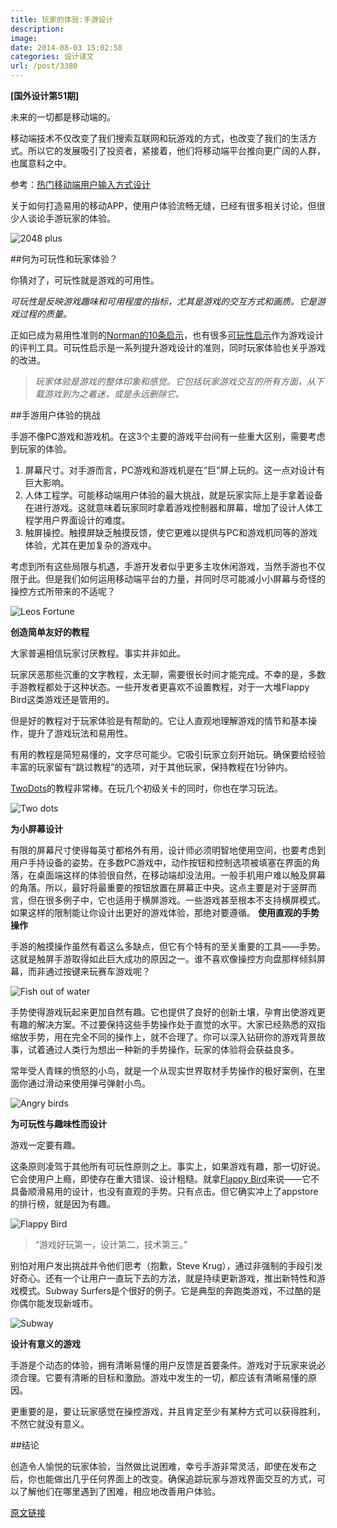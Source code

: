 ```yaml
---
title: 玩家的体验:手游设计
description: 
image: 
date: 2014-08-03 15:02:58
categories: 设计译文
url: /post/3380
---
```


**[国外设计第51期]**

未来的一切都是移动端的。

移动端技术不仅改变了我们搜索互联网和玩游戏的方式，也改变了我们的生活方式。所以它的发展吸引了投资者，紧接着，他们将移动端平台推向更广阔的人群，也属意料之中。

参考：[热门移动端用户输入方式设计](http://designmodo.com/user-input-patterns-mobile/)

关于如何打造易用的移动APP，使用户体验流畅无缝，已经有很多相关讨论，但很少人谈论手游玩家的体验。

![2048 plus](http://designmodo.com/wp-content/uploads/2014/07/2048-plus.png)

##何为可玩性和玩家体验？

你猜对了，可玩性就是游戏的可用性。

*可玩性是反映游戏趣味和可用程度的指标，尤其是游戏的交互方式和画质。它是游戏过程的质量。*

正如已成为易用性准则的[Norman的10条启示](http://www.nngroup.com/articles/ten-usability-heuristics/)，也有很多[可玩性启示](http://userbehavioristics.com/downloads/usingheuristics.pdf)作为游戏设计的评判工具。可玩性启示是一系列提升游戏设计的准则，同时玩家体验也关乎游戏的改进。

> *玩家体验是游戏的整体印象和感觉。它包括玩家游戏交互的所有方面，从下载游戏到为之着迷，或是永远删除它。*

##手游用户体验的挑战

手游不像PC游戏和游戏机。在这3个主要的游戏平台间有一些重大区别，需要考虑到玩家的体验。

1. 屏幕尺寸。对手游而言，PC游戏和游戏机是在“巨”屏上玩的。这一点对设计有巨大影响。
2. 人体工程学。可能移动端用户体验的最大挑战，就是玩家实际上是手拿着设备在进行游戏。这就意味着玩家同时拿着游戏控制器和屏幕，增加了设计人体工程学用户界面设计的难度。
3. 触屏操控。触摸屏缺乏触摸反馈，使它更难以提供与PC和游戏机同等的游戏体验，尤其在更加复杂的游戏中。

考虑到所有这些局限与机遇，手游开发者似乎更多主攻休闲游戏，当然手游也不仅限于此。但是我们如何运用移动端平台的力量，并同时尽可能减小小屏幕与奇怪的操控方式所带来的不适呢？

![Leos Fortune](http://designmodo.com/wp-content/uploads/2014/07/Leos.jpg)

**创造简单友好的教程**

大家普遍相信玩家讨厌教程。事实并非如此。

玩家厌恶那些沉重的文字教程，太无聊，需要很长时间才能完成。不幸的是，多数手游教程都处于这种状态。一些开发者更喜欢不设置教程，对于一大堆Flappy Bird这类游戏还是管用的。

但是好的教程对于玩家体验是有帮助的。它让人直观地理解游戏的情节和基本操作，提升了游戏玩法和易用性。

有用的教程是简短易懂的，文字尽可能少。它吸引玩家立刻开始玩。确保要给经验丰富的玩家留有“跳过教程”的选项，对于其他玩家，保持教程在1分钟内。

[TwoDots](http://weplaydots.com/twodots/)的教程非常棒。在玩几个初级关卡的同时，你也在学习玩法。

![Two dots](http://designmodo.com/wp-content/uploads/2014/07/twodots.png)

**为小屏幕设计**

有限的屏幕尺寸使得每英寸都格外有用，设计师必须明智地使用空间，也要考虑到用户手持设备的姿势。在多数PC游戏中，动作按钮和控制选项被填塞在界面的角落，在桌面端这样的体验很自然，在移动端却没法用。一般手机用户难以触及屏幕的角落。所以，最好将最重要的按钮放置在屏幕正中央。这点主要是对于竖屏而言，但在很多例子中，它也适用于横屏游戏。一些游戏甚至根本不支持横屏模式。如果这样的限制能让你设计出更好的游戏体验，那绝对要遵循。
**使用直观的手势操作**

手游的触摸操作虽然有着这么多缺点，但它有个特有的至关重要的工具——手势。这就是触屏手游取得如此巨大成功的原因之一。谁不喜欢像操控方向盘那样倾斜屏幕，而非通过按键来玩赛车游戏呢？

![Fish out of water](http://designmodo.com/wp-content/uploads/2014/07/fishoutofwater.png)

手势使得游戏玩起来更加自然有趣。它也提供了良好的创新土壤，孕育出使游戏更有趣的解决方案。不过要保持这些手势操作处于直觉的水平。大家已经熟悉的双指缩放手势，用在完全不同的操作上，就不合理了。你可以深入钻研你的游戏背景故事，试着通过人类行为想出一种新的手势操作，玩家的体验将会获益良多。

常年受人青睐的愤怒的小鸟，就是一个从现实世界取材手势操作的极好案例，在里面你通过滑动来使用弹弓弹射小鸟。

![Angry birds](http://designmodo.com/wp-content/uploads/2014/07/angry-birds.png)

**为可玩性与趣味性而设计**

游戏一定要有趣。

这条原则凌驾于其他所有可玩性原则之上。事实上，如果游戏有趣，那一切好说。它会使用户上瘾，即使存在重大错误、设计粗糙。就拿[Flappy Bird](http://flappybird.io/)来说——它不具备顺滑易用的设计，也没有直观的手势。只有点击。但它确实冲上了appstore的排行榜，就是因为有趣。

![Flappy Bird](http://designmodo.com/wp-content/uploads/2014/07/flappy.png)

> “游戏好玩第一，设计第二，技术第三。”

别怕对用户发出挑战并令他们思考（抱歉，Steve Krug），通过非强制的手段引发好奇心。还有一个让用户一直玩下去的方法，就是持续更新游戏，推出新特性和游戏模式。Subway Surfers是个很好的例子。它是典型的奔跑类游戏，不过酷的是你偶尔能发现新城市。

![Subway](http://designmodo.com/wp-content/uploads/2014/07/subway.png)

**设计有意义的游戏**

手游是个动态的体验，拥有清晰易懂的用户反馈是首要条件。游戏对于玩家来说必须合理。它要有清晰的目标和激励。游戏中发生的一切，都应该有清晰易懂的原因。

更重要的是，要让玩家感觉在操控游戏，并且肯定至少有某种方式可以获得胜利，不然它就没有意义。

##结论

创造令人愉悦的玩家体验，当然做比说困难，幸亏手游非常灵活，即使在发布之后，你也能做出几乎任何界面上的改变。确保追踪玩家与游戏界面交互的方式，可以了解他们在哪里遇到了困难，相应地改善用户体验。

[原文链接](http://designmodo.com/mobile-games-ux/)